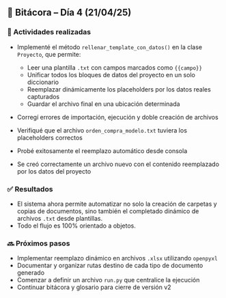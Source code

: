 ## 📓 Bitácora – Día 4 (21/04/25)

### 🔧 Actividades realizadas

- Implementé el método `rellenar_template_con_datos()` en la clase `Proyecto`, que permite:
  - Leer una plantilla `.txt` con campos marcados como `{{campo}}`
  - Unificar todos los bloques de datos del proyecto en un solo diccionario
  - Reemplazar dinámicamente los placeholders por los datos reales capturados
  - Guardar el archivo final en una ubicación determinada

- Corregí errores de importación, ejecución y doble creación de archivos
- Verifiqué que el archivo `orden_compra_modelo.txt` tuviera los placeholders correctos
- Probé exitosamente el reemplazo automático desde consola
- Se creó correctamente un archivo nuevo con el contenido reemplazado por los datos del proyecto

### ✅ Resultados

- El sistema ahora permite automatizar no solo la creación de carpetas y copias de documentos, sino también el completado dinámico de archivos `.txt` desde plantillas.
- Todo el flujo es 100% orientado a objetos.

### 🔜 Próximos pasos

- Implementar reemplazo dinámico en archivos `.xlsx` utilizando `openpyxl`
- Documentar y organizar rutas destino de cada tipo de documento generado
- Comenzar a definir un archivo `run.py` que centralice la ejecución
- Continuar bitácora y glosario para cierre de versión v2